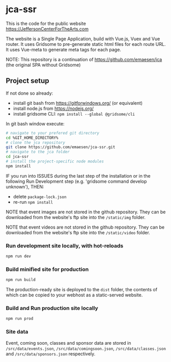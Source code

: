 # jca-ssr

This is the code for the public website <https://JeffersonCenterForTheArts.com>

The website is a Single Page Application, build with Vue.js, Vuex and Vue router.
It uses Gridsome to pre-generate static html files for each route URL.
It uses Vue-meta to generate meta tags for each page.

NOTE: This repository is a continuation of <https://github.com/emaesen/jca> (the original SPA without Gridsome)

## Project setup

If not done so already:
* install git bash from https://gitforwindows.org/ (or equivalent)
* install node.js from https://nodejs.org/
* install gridsome CLI: ``npm install --global @gridsome/cli``

In git bash window execute:

```bash
# navigate to your prefered git directory
cd %GIT_HOME_DIRECTORY%
# clone the jca repository
git clone https://github.com/emaesen/jca-ssr.git
# navigate to the jca folder
cd jca-ssr
# install the project-specific node modules
npm install
```
IF you run into ISSUES during the last step of the installation or in the following Run Development step (e.g. 'gridsome command develop unknown'), THEN:
* delete `package-lock.json`
* re-run `npm install`

NOTE that event images are not stored in the github repository. They can be downloaded from the website's ftp site into the `/static/img` folder.

NOTE that event videos are not stored in the github repository. They can be downloaded from the website's ftp site into the `/static/video` folder.

### Run development site locally, with hot-reloads

```bash
npm run dev
```

### Build minified site for production

```bash
npm run build
```

The production-ready site is deployed to the `dist` folder,
the contents of which can be copied to your webhost as a static-served website.

### Build and Run production site locally

```bash
npm run prod
```

### Site data

Event, coming soon, classes and sponsor data are stored in `/src/data/events.json`, `/src/data/comingsoon.json`, `/src/data/classes.json` and `/src/data/sponsors.json` respectively.

